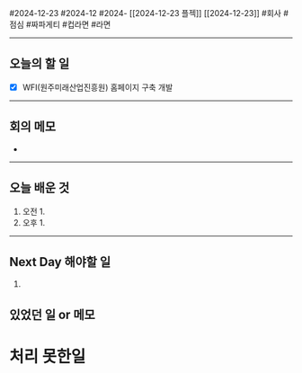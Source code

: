 #2024-12-23 #2024-12 #2024- [[2024-12-23 플젝]] [[2024-12-23]]
#회사 #점심 #짜파게티 #컵라면 #라면

---
## 오늘의 할 일
- [x] WFI(원주미래산업진흥원) 홈페이지 구축 개발
---
## 회의 메모
- 
---
## 오늘 배운 것
1. 오전
    1. 
2. 오후
    1. 
---
## Next Day 해야할 일
1. 


## 있었던 일 or 메모


# 처리 못한일